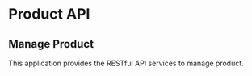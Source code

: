 # Product API

## Manage Product

This application provides the RESTful API services to manage product.
